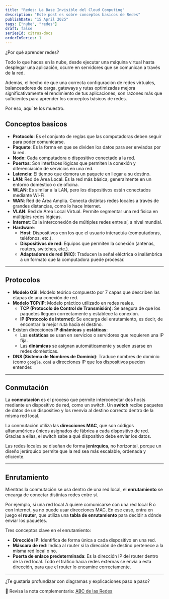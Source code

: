 ```yaml
---
title: "Redes: La Base Invisible del Cloud Computing"
description: "Este post es sobre conceptos basicos de Redes"
publishDate: "15 April 2025"
tags: ["nube", "redes"]
draft: false
seriesId: citrus-docs
orderInSeries: 1
---
```

¿Por qué aprender redes?

Todo lo que haces en la nube, desde ejecutar una máquina virtual hasta desplegar una aplicación, ocurre en servidores que se comunican a través de la red.

Además, el hecho de que una correcta configuración de redes virtuales, balanceadores de carga, gateways y rutas optimizadas mejora significativamente el rendimiento de tus aplicaciones, son razones más que suficientes para aprender los conceptos básicos de redes.

Por eso, aquí te los muestro.


## Conceptos basicos

- **Protocolo**: Es el conjunto de reglas que las computadoras deben seguir para poder comunicarse.
- **Paquete**: Es la forma en que se dividen los datos para ser enviados por la red.
- **Nodo**: Cada computadora o dispositivo conectado a la red.
- **Puertos**: Son interfaces lógicas que permiten la conexión y diferenciación de servicios en una red.
- **Latencia**: El tiempo que demora un paquete en llegar a su destino.
- **LAN**: Red de Área Local. Es la red más básica, generalmente en un entorno doméstico o de oficina.
- **WLAN**: Es similar a la LAN, pero los dispositivos están conectados mediante Wi-Fi.
- **WAN**: Red de Área Amplia. Conecta distintas redes locales a través de grandes distancias, como lo hace Internet.
- **VLAN**: Red de Área Local Virtual. Permite segmentar una red física en múltiples redes lógicas.
- **Internet**: Es la interconexión de múltiples redes entre sí, a nivel mundial.
- **Hardware**:
  - **Host**: Dispositivos con los que el usuario interactúa (computadoras, teléfonos, etc.).
  - **Dispositivos de red**: Equipos que permiten la conexión (antenas, routers, switches, etc.).
  - **Adaptadores de red (NIC)**: Traducen la señal eléctrica o inalámbrica a un formato que la computadora puede procesar.

---

## Protocolos

- **Modelo OSI**: Modelo teórico compuesto por 7 capas que describen las etapas de una conexión de red.
- **Modelo TCP/IP**: Modelo práctico utilizado en redes reales.  
  - **TCP (Protocolo de Control de Transmisión)**: Se asegura de que los paquetes lleguen correctamente y establece la conexión.
  - **IP (Protocolo de Internet)**: Se encarga del enrutamiento, es decir, de encontrar la mejor ruta hacia el destino.
- Existen direcciones **IP dinámicas** y **estáticas**:
  - Las **estáticas** se usan en servicios o servidores que requieren una IP fija.
  - Las **dinámicas** se asignan automáticamente y suelen usarse en redes domésticas.
- **DNS (Sistema de Nombres de Dominio)**: Traduce nombres de dominio (como `google.com`) a direcciones IP que los dispositivos pueden entender.

---

## Conmutación

La **conmutación** es el proceso que permite interconectar dos hosts mediante un dispositivo de red, como un switch. Un **switch** recibe paquetes de datos de un dispositivo y los reenvía al destino correcto dentro de la misma red local.

La conmutación utiliza las **direcciones MAC**, que son códigos alfanuméricos únicos asignados de fábrica a cada dispositivo de red. Gracias a ellas, el switch sabe a qué dispositivo debe enviar los datos.

Las redes locales se diseñan de forma **jerárquica**, no horizontal, porque un diseño jerárquico permite que la red sea más escalable, ordenada y eficiente.

---

## Enrutamiento

Mientras la conmutación se usa dentro de una red local, el **enrutamiento** se encarga de conectar distintas redes entre sí.

Por ejemplo, si una red local A quiere comunicarse con una red local B o con Internet, ya no puede usar direcciones MAC. En ese caso, entra en juego el **router**, que utiliza una **tabla de enrutamiento** para decidir a dónde enviar los paquetes.

Tres conceptos clave en el enrutamiento:

- **Dirección IP**: Identifica de forma única a cada dispositivo en una red.
- **Máscara de red**: Indica al router si la dirección de destino pertenece a la misma red local o no.
- **Puerta de enlace predeterminada**: Es la dirección IP del router dentro de la red local. Todo el tráfico hacia redes externas se envía a esta dirección, para que el router lo encamine correctamente.

---

¿Te gustaría profundizar con diagramas y explicaciones paso a paso?

📘 Revisa la nota complementaria: [ABC de las Redes](/notes/abc-de-las-redes)
